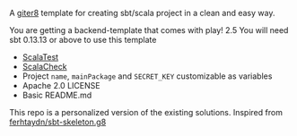 A [giter8](https://github.com/n8han/giter8) template for creating sbt/scala project in a clean and easy way.

You are getting a backend-template that comes with play! 2.5
You will need sbt 0.13.13 or above to use this template

* [ScalaTest](http://www.scalatest.org/)
* [ScalaCheck](http://www.scalacheck.org/)
* Project `name`, `mainPackage` and `SECRET_KEY` customizable as variables
* Apache 2.0 LICENSE
* Basic README.md


This repo is a personalized version of the existing solutions. 
Inspired from [ferhtaydn/sbt-skeleton.g8](https://github.com/ferhtaydn/sbt-skeleton.g8)
